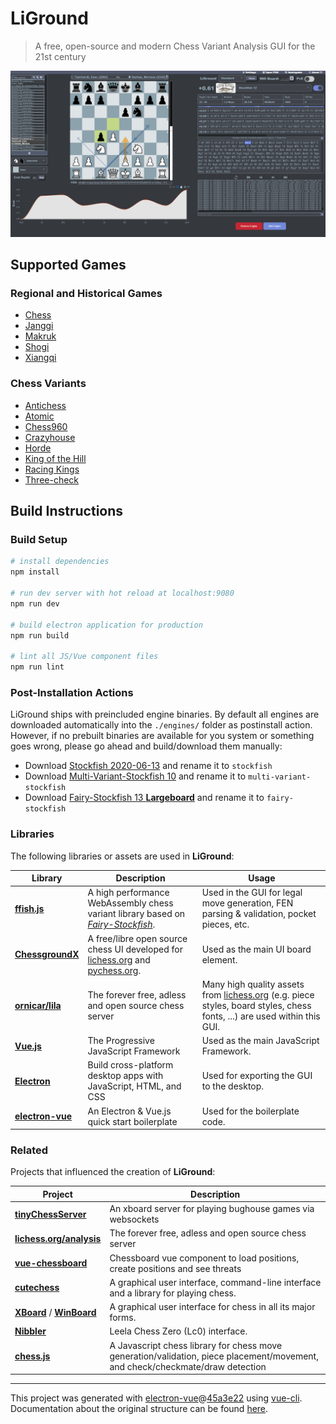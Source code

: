 # LiGround

> A free, open-source and modern Chess Variant Analysis GUI for the 21st century

![LiGround](https://github.com/LucyLMM/images/blob/main/LiGround_Screenshot.PNG)
<!-- <img src="./media/screenshots/liground-0.0.1.png" alt="LiGround screenshot" title="LiGround screenshot." /> -->

## Supported Games

### Regional and Historical Games
- [Chess](https://en.wikipedia.org/wiki/Chess)
- [Janggi](https://en.wikipedia.org/wiki/Janggi)
- [Makruk](https://en.wikipedia.org/wiki/Makruk)
- [Shogi](https://en.wikipedia.org/wiki/Shogi)
- [Xiangqi](https://en.wikipedia.org/wiki/Xiangqi)

### Chess Variants

- [Antichess](https://lichess.org/variant/antichess)
- [Atomic](https://en.wikipedia.org/wiki/Atomic_chess)
- [Chess960](https://en.wikipedia.org/wiki/Chess960)
- [Crazyhouse](https://en.wikipedia.org/wiki/Crazyhouse)
- [Horde](https://en.wikipedia.org/wiki/Dunsany%27s_Chess#Horde_Chess)
- [King of the Hill](https://en.wikipedia.org/wiki/King_of_the_Hill_(chess))
- [Racing Kings](https://en.wikipedia.org/wiki/V._R._Parton#Racing_Kings)
- [Three-check](https://en.wikipedia.org/wiki/Three-check_chess)

## Build Instructions

### Build Setup
``` bash
# install dependencies
npm install

# run dev server with hot reload at localhost:9080
npm run dev

# build electron application for production
npm run build

# lint all JS/Vue component files
npm run lint
```

### Post-Installation Actions
LiGround ships with preincluded engine binaries. By default all engines are downloaded automatically into the `./engines/` folder as postinstall action. However, if no prebuilt binaries are available for you system or something goes wrong, please go ahead and build/download them manually:

* Download [Stockfish 2020-06-13](https://github.com/niklasf/Stockfish/releases/fishnet-20200613) and rename it to `stockfish`
* Download [Multi-Variant-Stockfish 10](https://github.com/ddugovic/Stockfish/releases/variant_sf_10) and rename it to `multi-variant-stockfish`
* Download [Fairy-Stockfish 13 **Largeboard**](https://github.com/ianfab/Fairy-Stockfish/releases/fairy_sf_13) and rename it to `fairy-stockfish`

### Libraries
The following libraries or assets are used in **LiGround**:

Library | Description | Usage
--- | --- | ---
[**ffish.js**](https://www.npmjs.com/package/ffish) | A high performance WebAssembly chess variant library based on [_Fairy-Stockfish_](https://github.com/ianfab/Fairy-Stockfish). | Used in the GUI for legal move generation, FEN parsing & validation, pocket pieces, etc.
[**ChessgroundX**](https://github.com/gbtami/chessgroundx) | A free/libre open source chess UI developed for [lichess.org](https://lichess.org/) and [pychess.org](https://www.pychess.org/). | Used as the main UI board element.
[**ornicar/lila**](https://github.com/ornicar/lila) | The forever free, adless and open source chess server | Many high quality assets from [lichess.org](https://lichess.org/) (e.g. piece styles, board styles, chess fonts, ...) are used within this GUI.
[**Vue.js**](https://vuejs.org/) | The Progressive JavaScript Framework | Used as the main JavaScript Framework.
[**Electron**](https://www.electronjs.org/) | Build cross-platform desktop apps with JavaScript, HTML, and CSS | Used for exporting the GUI to the desktop.
[**electron-vue**](https://github.com/SimulatedGREG/electron-vue) | An Electron & Vue.js quick start boilerplate | Used for the boilerplate code.

### Related
Projects that influenced the creation of **LiGround**:

Project | Description
--- | ---
[**tinyChessServer**](https://github.com/MoritzWillig/tinyChessServer) | An xboard server for playing bughouse games via websockets
[**lichess.org/analysis**](https://lichess.org/analysis) | The forever free, adless and open source chess server
[**vue-chessboard**](https://github.com/vitogit/vue-chessboard) | Chessboard vue component to load positions, create positions and see threats
[**cutechess**](https://github.com/cutechess/cutechess) | A graphical user interface, command-line interface and a library for playing chess.
[**XBoard**](https://www.gnu.org/software/xboard/) / [**WinBoard**](http://hgm.nubati.net/) | A graphical user interface for chess in all its major forms.
[**Nibbler**](https://github.com/fohristiwhirl/nibbler) | Leela Chess Zero (Lc0) interface.
[**chess.js**](https://github.com/jhlywa/chess.js) |  A Javascript chess library for chess move generation/validation, piece placement/movement, and check/checkmate/draw detection

---

This project was generated with [electron-vue](https://github.com/SimulatedGREG/electron-vue)@[45a3e22](https://github.com/SimulatedGREG/electron-vue/tree/45a3e224e7bb8fc71909021ccfdcfec0f461f634) using [vue-cli](https://github.com/vuejs/vue-cli). Documentation about the original structure can be found [here](https://simulatedgreg.gitbooks.io/electron-vue/content/index.html).
